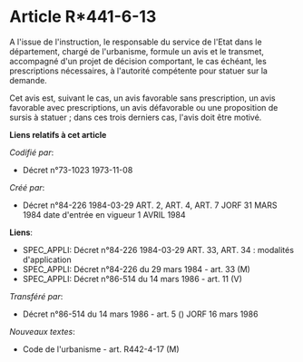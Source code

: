 # Article R*441-6-13

A l'issue de l'instruction, le responsable du service de l'Etat dans le département, chargé de l'urbanisme, formule un avis
et le transmet, accompagné d'un projet de décision comportant, le cas échéant, les prescriptions nécessaires, à l'autorité
compétente pour statuer sur la demande.

Cet avis est, suivant le cas, un avis favorable sans prescription, un avis favorable avec prescriptions, un avis défavorable
ou une proposition de sursis à statuer ; dans ces trois derniers cas, l'avis doit être motivé.

**Liens relatifs à cet article**

_Codifié par_:

  - Décret n°73-1023 1973-11-08

_Créé par_:

  - Décret n°84-226 1984-03-29 ART. 2, ART. 4, ART. 7 JORF 31 MARS 1984 date d'entrée en vigueur 1 AVRIL 1984

**Liens**:

  - SPEC_APPLI: Décret n°84-226 1984-03-29 ART. 33, ART. 34 : modalités d'application
  - SPEC_APPLI: Décret n°84-226 du 29 mars 1984 - art. 33 (M)
  - SPEC_APPLI: Décret n°86-514 du 14 mars 1986 - art. 11 (V)

_Transféré par_:

  - Décret n°86-514 du 14 mars 1986 - art. 5 () JORF 16 mars 1986

_Nouveaux textes_:

  - Code de l'urbanisme - art. R442-4-17 (M)
